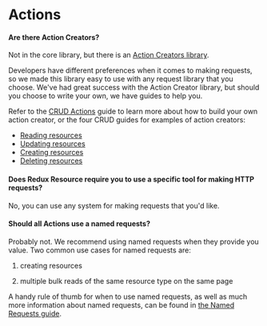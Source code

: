 # Actions

#### Are there Action Creators?

Not in the core library, but there is an
[Action Creators library](/docs/extensions/action-creators.md).

Developers have different preferences when it comes to making requests, so we
made this library easy to use with any request library that you choose. We've
had great success with the Action Creator library, but should you choose to
write your own, we have guides to help you.

Refer to the [CRUD Actions](/docs/guides/crud-actions.md) guide to learn more
about how to build your own action creator, or the four CRUD guides for examples
of action creators:

- [Reading resources](/docs/guides/reading-resources.md)
- [Updating resources](/docs/guides/reading-resources.md)
- [Creating resources](/docs/guides/reading-resources.md)
- [Deleting resources](/docs/guides/reading-resources.md)

#### Does Redux Resource require you to use a specific tool for making HTTP requests?

No, you can use any system for making requests that you'd like.

#### Should all Actions use a named requests?

Probably not.  We recommend using named requests when they provide you value. Two
common use cases for named requests are:

1. creating resources

2. multiple bulk reads of the same resource type on the same page

A handy rule of thumb for when to use named requests, as well as much more
information about named requests, can be found in
[the Named Requests guide](/docs/guides/named-requests.md#when-to-use-named-requests).
